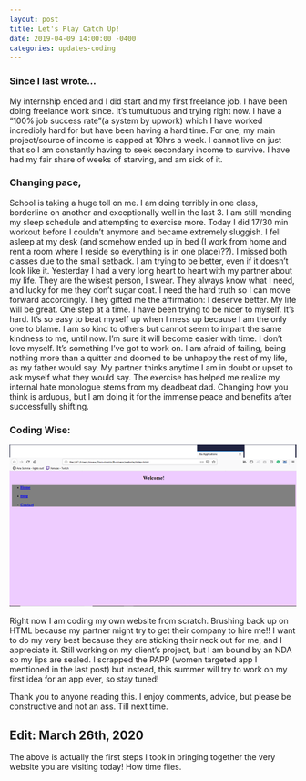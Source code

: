 ```yaml
---
layout: post
title: Let's Play Catch Up!
date: 2019-04-09 14:00:00 -0400
categories: updates-coding
---
```


### Since I last wrote…

My internship ended and I did start and my first freelance job. I have been doing freelance work since. It’s tumultuous and trying right now. I have a “100% job success rate”(a system by upwork) which I have worked incredibly hard for but have been having a hard time. For one, my main project/source of income is capped at 10hrs a week. I cannot live on just that so I am constantly having to seek secondary income to survive. I have had my fair share of weeks of starving, and am sick of it. 

### Changing pace,

School is taking a huge toll on me. I am doing terribly in one class, borderline on another and exceptionally well in the last 3. I am still mending my sleep schedule and attempting to exercise more. Today I did 17/30 min workout before I couldn’t anymore and became extremely sluggish. I fell asleep at my desk (and somehow ended up in bed (I work from home and rent a room where I reside so everything is in one place)??). I missed both classes due to the small setback. I am trying to be better, even if it doesn’t look like it. Yesterday I had a very long heart to heart with my partner about my life. They are the wisest person, I swear. They always know what I need, and lucky for me they don’t sugar coat. I need the hard truth so I can move forward accordingly. They gifted me the affirmation: I deserve better. My life will be great. One step at a time. I have been trying to be nicer to myself. It’s hard. It’s so easy to beat myself up when I mess up because I am the only one to blame. I am so kind to others but cannot seem to impart the same kindness to me, until now. I’m sure it will become easier with time. I don’t love myself. It’s something I’ve got to work on. I am afraid of failing, being nothing more than a quitter and doomed to be unhappy the rest of my life, as my father would say. My partner thinks anytime I am in doubt or upset to ask myself what they would say. The exercise has helped me realize my internal hate monologue stems from my deadbeat dad. Changing how you think is arduous, but I am doing it for the immense peace and benefits after successfully shifting.

### Coding Wise:

![alt text](/images/blog-1.png "website screenshot") 

Right now I am coding my own website from scratch. Brushing back up on HTML because my partner might try to get their company to hire me!! I want to do my very best because they are sticking their neck out for me, and I appreciate it. Still working on my client’s project, but I am bound by an NDA so my lips are sealed. I scrapped the PAPP (women targeted app I mentioned in the last post) but instead, this summer will try to work on my first idea for an app ever, so stay tuned!

Thank you to anyone reading this. I enjoy comments, advice, but please be constructive and not an ass. Till next time.

## Edit: March 26th, 2020
The above is actually the first steps I took in bringing together the very website you are visiting today! How time flies.